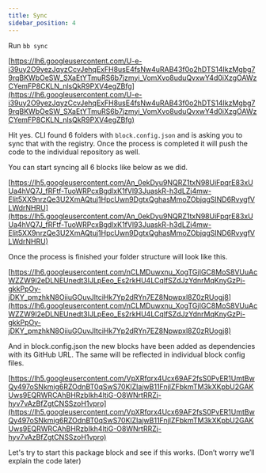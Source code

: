 ```yaml
---
title: Sync
sidebar_position: 4
---
```


Run ```bb sync```

[https://lh6.googleusercontent.com/U-e-i39uy2O9yezJqyzCcvJehqExFH8usE4fsNw4uRAB43f0o2hDTS14IkzMgbg79rqBKWbOeSW_SXaEtYTmuRS6b7jzmyi_VomXvo8uduQvxwY4d0iXzgOAWzCYemFP8CKLN_nlsQkR9PXV4egZBfg](https://lh6.googleusercontent.com/U-e-i39uy2O9yezJqyzCcvJehqExFH8usE4fsNw4uRAB43f0o2hDTS14IkzMgbg79rqBKWbOeSW_SXaEtYTmuRS6b7jzmyi_VomXvo8uduQvxwY4d0iXzgOAWzCYemFP8CKLN_nlsQkR9PXV4egZBfg)

Hit yes. CLI found 6 folders with ```block.config.json``` and is asking you to sync that with the registry. Once the process is completed it will push the code to the individual repository as well.

You can start syncing all 6 blocks like below as we did.

[https://lh5.googleusercontent.com/An_0ekDyu9NQRZ1txN98UiFpqrE83xUUa4hVQ7J_fRFtf-TuoWRPcxBgdlxK1fVl93JuaskR-h3dLZj4mw-Elit5XX9nrzQe3U2XmAQtuj1HpcUwn9DgtxQghasMmoZObjqgSIND6RvygfVLWdrNHRU](https://lh5.googleusercontent.com/An_0ekDyu9NQRZ1txN98UiFpqrE83xUUa4hVQ7J_fRFtf-TuoWRPcxBgdlxK1fVl93JuaskR-h3dLZj4mw-Elit5XX9nrzQe3U2XmAQtuj1HpcUwn9DgtxQghasMmoZObjqgSIND6RvygfVLWdrNHRU)

Once the process is finished your folder structure will look like this.

[https://lh6.googleusercontent.com/nCLMDuwxnu_XogTGjIGC8MoS8VUuAcWZZW9I2eDLNEUnedt3IJLpEeo_Es2rkHU4LCqlfSZdJzYdnrMqKnyGzPi-gkkPpOy-jDKY_pmzhkN8OiiuGOuvJltciHk7Yp2dRYn7EZ8Npwpxl8Z0zRUogj8](https://lh6.googleusercontent.com/nCLMDuwxnu_XogTGjIGC8MoS8VUuAcWZZW9I2eDLNEUnedt3IJLpEeo_Es2rkHU4LCqlfSZdJzYdnrMqKnyGzPi-gkkPpOy-jDKY_pmzhkN8OiiuGOuvJltciHk7Yp2dRYn7EZ8Npwpxl8Z0zRUogj8)

And in block.config.json the new blocks have been added as dependencies with its GitHub URL. The same will be reflected in individual block config files.

[https://lh5.googleusercontent.com/VpXRfqrx4Ucx69AF2fsS0PvER1UmtBwQy497oSNkmig6RZOdnBT0qSwS70KlZIajwB11FnjIZFbkmTM3kXKpbU2GAKUws9EQRWRCAhBHRzbIkh4ltiG-O8WNrtRRZj-hyv7vAzBfZgtCNSSzoH1vpro](https://lh5.googleusercontent.com/VpXRfqrx4Ucx69AF2fsS0PvER1UmtBwQy497oSNkmig6RZOdnBT0qSwS70KlZIajwB11FnjIZFbkmTM3kXKpbU2GAKUws9EQRWRCAhBHRzbIkh4ltiG-O8WNrtRRZj-hyv7vAzBfZgtCNSSzoH1vpro)

Let's try to start this package block and see if this works. (Don’t worry we’ll explain the code later)
